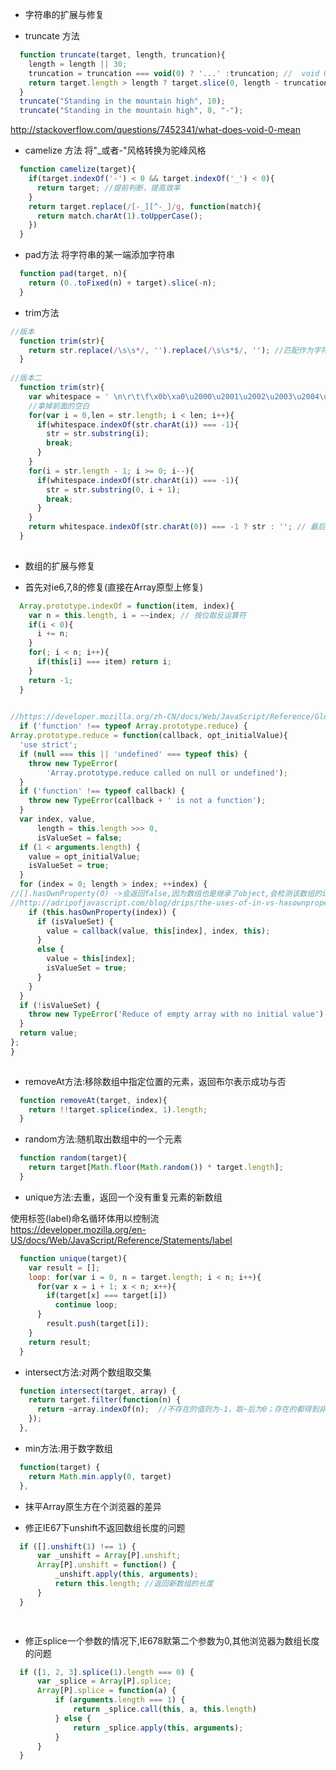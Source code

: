 - 字符串的扩展与修复
 
 + truncate 方法
  ```js
    function truncate(target, length, truncation){
      length = length || 30;
      truncation = truncation === void(0) ? '...' :truncation; //  void 0  -> always return undefined
      return target.length > length ? target.slice(0, length - truncation.length) + truncation : String(target);
    }
    truncate("Standing in the mountain high", 10);
    truncate("Standing in the mountain high", 8, "-");
 ```
 
 http://stackoverflow.com/questions/7452341/what-does-void-0-mean

 + camelize 方法 将"_或者-"风格转换为驼峰风格
  ```js
    function camelize(target){
      if(target.indexOf('-') < 0 && target.indexOf('_') < 0){
        return target; //提前判断，提高效率
      }
      return target.replace(/[-_][^-_]/g, function(match){
        return match.charAt(1).toUpperCase();
      })
    }
  ```
  

 + pad方法 将字符串的某一端添加字符串
  ```js
    function pad(target, n){
      return (0..toFixed(n) + target).slice(-n);
    }
  ```


 + trim方法 
  ```js
  //版本
    function trim(str){
      return str.replace(/\s\s*/, '').replace(/\s\s*$/, ''); //匹配作为字符串开头的空白符,再匹配作为结束的空白符
    }
    
  //版本二
    function trim(str){
      var whitespace = ' \n\r\t\f\x0b\xa0\u2000\u2001\u2002\u2003\u2004\u2005\u2006\u2007\u2008\u2009\u200a\u200b\u2028\u2029\u3000';  //把可能空白符全列出来
      //拿掉前面的空白
      for(var i = 0,len = str.length; i < len; i++){
        if(whitespace.indexOf(str.charAt(i)) === -1){
          str = str.substring(i);
          break;
        }
      }  
      for(i = str.length - 1; i >= 0; i--){
        if(whitespace.indexOf(str.charAt(i)) === -1){
          str = str.substring(0, i + 1);
          break;
        }
      }
      return whitespace.indexOf(str.charAt(0)) === -1 ? str : ''; // 最后包含str为全空的情况
    }
    
  ```
  
- 数组的扩展与修复
 
 + 首先对ie6,7,8的修复(直接在Array原型上修复)
  ```js
    Array.prototype.indexOf = function(item, index){
      var n = this.length, i = ~~index; // 按位取反运算符
      if(i < 0){
        i += n;
      }
      for(; i < n; i++){
        if(this[i] === item) return i;
      }
      return -1;
    }
    
  ```
  
  ```js
  //https://developer.mozilla.org/zh-CN/docs/Web/JavaScript/Reference/Global_Objects/Array/Reduce
    if ('function' !== typeof Array.prototype.reduce) {
  Array.prototype.reduce = function(callback, opt_initialValue){
    'use strict';
    if (null === this || 'undefined' === typeof this) {
      throw new TypeError(
          'Array.prototype.reduce called on null or undefined');
    }
    if ('function' !== typeof callback) {
      throw new TypeError(callback + ' is not a function');
    }
    var index, value,
        length = this.length >>> 0,
        isValueSet = false;
    if (1 < arguments.length) {
      value = opt_initialValue;
      isValueSet = true;
    }
    for (index = 0; length > index; ++index) {
 //[].hasOwnProperty(0) ->会返回false,因为数组也是继承了object,会检测该数组的index位置上是否设有值(real value)
 //http://adripofjavascript.com/blog/drips/the-uses-of-in-vs-hasownproperty.html
      if (this.hasOwnProperty(index)) {
        if (isValueSet) {
          value = callback(value, this[index], index, this);
        }
        else {
          value = this[index];
          isValueSet = true;
        }
      }
    }
    if (!isValueSet) {
      throw new TypeError('Reduce of empty array with no initial value');
    }
    return value;
  };
}
    
  ``` 
  
 + removeAt方法:移除数组中指定位置的元素，返回布尔表示成功与否
 
  ```js
    function removeAt(target, index){
      return !!target.splice(index, 1).length;
    }
  
  ```
  
 + random方法:随机取出数组中的一个元素
 
  ```js
    function random(target){
      return target[Math.floor(Math.random()) * target.length];
    }
  
  ```  

 + unique方法:去重，返回一个没有重复元素的新数组  
 
 使用标签(label)命名循环体用以控制流  
 https://developer.mozilla.org/en-US/docs/Web/JavaScript/Reference/Statements/label
  ```js
    function unique(target){
      var result = [];
      loop: for(var i = 0, n = target.length; i < n; i++){
        for(var x = i + 1; x < n; x++){
          if(target[x] === target[i])
            continue loop;
        }
          result.push(target[i]);
      }
      return result;
    }
  
  ```  

 + intersect方法:对两个数组取交集  
 
  ```js
    function intersect(target, array) {
      return target.filter(function(n) {
        return ~array.indexOf(n);  //不存在的值则为-1，取~后为0；存在的都得到非负整数，取~后得到负整数就转换为true
      });
    },
  
  ```  

 + min方法:用于数字数组 
 
  ```js
    function(target) {
      return Math.min.apply(0, target)
    },
  
  ```  

 + 抹平Array原生方在个浏览器的差异
  - 修正IE67下unshift不返回数组长度的问题
  ```js
    if ([].unshift(1) !== 1) {
        var _unshift = Array[P].unshift;
        Array[P].unshift = function() {
            _unshift.apply(this, arguments);
            return this.length; //返回新数组的长度
        }
    }

    
  ```
  
  - 修正splice一个参数的情况下,IE678默第二个参数为0,其他浏览器为数组长度的问题
  
  ```js
    if ([1, 2, 3].splice(1).length === 0) {
        var _splice = Array[P].splice;
        Array[P].splice = function(a) {
            if (arguments.length === 1) {
                return _splice.call(this, a, this.length)
            } else {
                return _splice.apply(this, arguments);
            }
        }
    }
  
  ```
  
